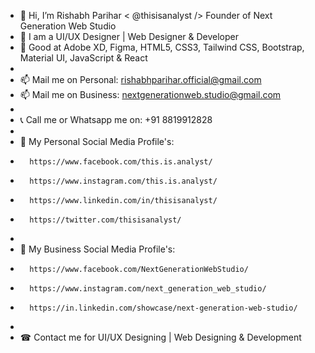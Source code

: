 - 👋 Hi, I’m Rishabh Parihar < @thisisanalyst /> Founder of Next Generation Web Studio
- 👀 I am a UI/UX Designer | Web Designer & Developer
- 🌱 Good at Adobe XD, Figma, HTML5, CSS3, Tailwind CSS, Bootstrap, Material UI, JavaScript & React
-
- 📫 Mail me on Personal: rishabhparihar.official@gmail.com
- 📫 Mail me on Business: nextgenerationweb.studio@gmail.com
-
- 📞 Call me or Whatsapp me on: +91 8819912828
-
- 🔎 My Personal Social Media Profile's:
-       https://www.facebook.com/this.is.analyst/
-       https://www.instagram.com/this.is.analyst/
-       https://www.linkedin.com/in/thisisanalyst/
-       https://twitter.com/thisisanalyst/
-  
- 🔎 My Business Social Media Profile's:
-       https://www.facebook.com/NextGenerationWebStudio/
-       https://www.instagram.com/next_generation_web_studio/
-       https://in.linkedin.com/showcase/next-generation-web-studio/
-
- ☎ Contact me for UI/UX Designing | Web Designing & Development

<!---thisisanalyst/thisisanalyst is a ✨ special ✨ repository because its `README.md` (this file) appears on your GitHub profile.
You can click the Preview link to take a look at your changes.--->
